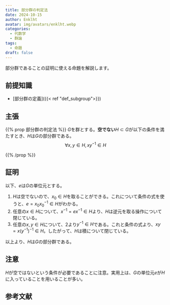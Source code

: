 ```yaml
---
title: 部分群の判定法
date: 2024-10-15
author: Enklht
avatar: img/avatars/enklht.webp
categories:
  - 代数学
  - 群論
tags:
  - 命題
draft: false
---
```


部分群であることの証明に使える命題を解説します。

<!--more-->

## 前提知識

- [部分群の定義]({{< ref "def_subgroup">}})

## 主張

{{% prop 部分群の判定法 %}}
$G$を群とする。**空でない**$H \subset G$が以下の条件を満たすとき、$H$は$G$の部分群である。
$$\forall x, y \in H, x y^{-1} \in H$$

{{% /prop %}}

## 証明

以下、$e$は$G$の単位元とする。

1. $H$は空でないので、$x_0 \in H$を取ることができる。これについて条件の式を使うと、$e = x_0 x_0^{-1} \in H$がわかる。
2. 任意の$x \in H$について、$x^{-1} = e x^{-1} \in H$より、$H$は逆元を取る操作について閉じている。
3. 任意の$x, y \in H$について、2より$y^{-1} \in H$である。これと条件の式より、$xy = x (y^{-1})^{-1} \in H$。したがって、$H$は積について閉じている。

以上より、$H$は$G$の部分群である。

## 注意

$H$が空ではないという条件が必要であることに注意。実用上は、$G$の単位元$e$が$H$に入っていることを用いることが多い。

## 参考文献
